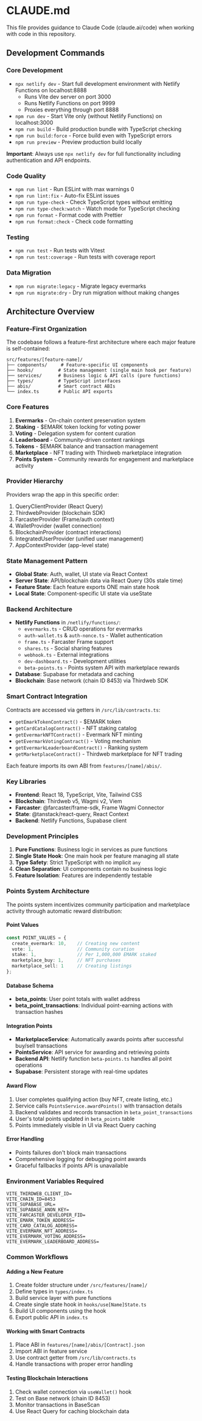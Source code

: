 # CLAUDE.md

This file provides guidance to Claude Code (claude.ai/code) when working with code in this repository.

## Development Commands

### Core Development
- `npx netlify dev` - Start full development environment with Netlify Functions on localhost:8888
  - Runs Vite dev server on port 3000
  - Runs Netlify Functions on port 9999
  - Proxies everything through port 8888
- `npm run dev` - Start Vite only (without Netlify Functions) on localhost:3000
- `npm run build` - Build production bundle with TypeScript checking
- `npm run build:force` - Force build even with TypeScript errors
- `npm run preview` - Preview production build locally

**Important**: Always use `npx netlify dev` for full functionality including authentication and API endpoints.

### Code Quality
- `npm run lint` - Run ESLint with max warnings 0
- `npm run lint:fix` - Auto-fix ESLint issues
- `npm run type-check` - Check TypeScript types without emitting
- `npm run type-check:watch` - Watch mode for TypeScript checking
- `npm run format` - Format code with Prettier
- `npm run format:check` - Check code formatting

### Testing
- `npm run test` - Run tests with Vitest
- `npm run test:coverage` - Run tests with coverage report

### Data Migration
- `npm run migrate:legacy` - Migrate legacy evermarks
- `npm run migrate:dry` - Dry run migration without making changes

## Architecture Overview

### Feature-First Organization
The codebase follows a feature-first architecture where each major feature is self-contained:

```
src/features/[feature-name]/
├── components/     # Feature-specific UI components
├── hooks/         # State management (single main hook per feature)
├── services/      # Business logic & API calls (pure functions)
├── types/         # TypeScript interfaces
├── abis/          # Smart contract ABIs
└── index.ts       # Public API exports
```

### Core Features
1. **Evermarks** - On-chain content preservation system
2. **Staking** - $EMARK token locking for voting power
3. **Voting** - Delegation system for content curation
4. **Leaderboard** - Community-driven content rankings
5. **Tokens** - $EMARK balance and transaction management
6. **Marketplace** - NFT trading with Thirdweb marketplace integration
7. **Points System** - Community rewards for engagement and marketplace activity

### Provider Hierarchy
Providers wrap the app in this specific order:
1. QueryClientProvider (React Query)
2. ThirdwebProvider (blockchain SDK)
3. FarcasterProvider (Frame/auth context)
4. WalletProvider (wallet connection)
5. BlockchainProvider (contract interactions)
6. IntegratedUserProvider (unified user management)
7. AppContextProvider (app-level state)

### State Management Pattern
- **Global State**: Auth, wallet, UI state via React Context
- **Server State**: API/blockchain data via React Query (30s stale time)
- **Feature State**: Each feature exports ONE main state hook
- **Local State**: Component-specific UI state via useState

### Backend Architecture
- **Netlify Functions** in `/netlify/functions/`:
  - `evermarks.ts` - CRUD operations for evermarks
  - `auth-wallet.ts` & `auth-nonce.ts` - Wallet authentication
  - `frame.ts` - Farcaster Frame support
  - `shares.ts` - Social sharing features
  - `webhook.ts` - External integrations
  - `dev-dashboard.ts` - Development utilities
  - `beta-points.ts` - Points system API with marketplace rewards
- **Database**: Supabase for metadata and caching
- **Blockchain**: Base network (chain ID 8453) via Thirdweb SDK

### Smart Contract Integration
Contracts are accessed via getters in `/src/lib/contracts.ts`:
- `getEmarkTokenContract()` - $EMARK token
- `getCardCatalogContract()` - NFT staking catalog
- `getEvermarkNFTContract()` - Evermark NFT minting
- `getEvermarkVotingContract()` - Voting mechanism
- `getEvermarkLeaderboardContract()` - Ranking system
- `getMarketplaceContract()` - Thirdweb marketplace for NFT trading

Each feature imports its own ABI from `features/[name]/abis/`.

### Key Libraries
- **Frontend**: React 18, TypeScript, Vite, Tailwind CSS
- **Blockchain**: Thirdweb v5, Wagmi v2, Viem
- **Farcaster**: @farcaster/frame-sdk, Frame Wagmi Connector
- **State**: @tanstack/react-query, React Context
- **Backend**: Netlify Functions, Supabase client

### Development Principles
1. **Pure Functions**: Business logic in services as pure functions
2. **Single State Hook**: One main hook per feature managing all state
3. **Type Safety**: Strict TypeScript with no implicit `any`
4. **Clean Separation**: UI components contain no business logic
5. **Feature Isolation**: Features are independently testable

### Points System Architecture

The points system incentivizes community participation and marketplace activity through automatic reward distribution:

#### Point Values
```typescript
const POINT_VALUES = {
  create_evermark: 10,    // Creating new content
  vote: 1,                // Community curation
  stake: 1,               // Per 1,000,000 EMARK staked
  marketplace_buy: 1,     // NFT purchases
  marketplace_sell: 1     // Creating listings
};
```

#### Database Schema
- **beta_points**: User point totals with wallet address
- **beta_point_transactions**: Individual point-earning actions with transaction hashes

#### Integration Points
- **MarketplaceService**: Automatically awards points after successful buy/sell transactions
- **PointsService**: API service for awarding and retrieving points
- **Backend API**: Netlify function `beta-points.ts` handles all point operations
- **Supabase**: Persistent storage with real-time updates

#### Award Flow
1. User completes qualifying action (buy NFT, create listing, etc.)
2. Service calls `PointsService.awardPoints()` with transaction details
3. Backend validates and records transaction in `beta_point_transactions`
4. User's total points updated in `beta_points` table
5. Points immediately visible in UI via React Query caching

#### Error Handling
- Points failures don't block main transactions
- Comprehensive logging for debugging point awards
- Graceful fallbacks if points API is unavailable

### Environment Variables Required
```
VITE_THIRDWEB_CLIENT_ID=
VITE_CHAIN_ID=8453
VITE_SUPABASE_URL=
VITE_SUPABASE_ANON_KEY=
VITE_FARCASTER_DEVELOPER_FID=
VITE_EMARK_TOKEN_ADDRESS=
VITE_CARD_CATALOG_ADDRESS=
VITE_EVERMARK_NFT_ADDRESS=
VITE_EVERMARK_VOTING_ADDRESS=
VITE_EVERMARK_LEADERBOARD_ADDRESS=
```

### Common Workflows

#### Adding a New Feature
1. Create folder structure under `/src/features/[name]/`
2. Define types in `types/index.ts`
3. Build service layer with pure functions
4. Create single state hook in `hooks/use[Name]State.ts`
5. Build UI components using the hook
6. Export public API in `index.ts`

#### Working with Smart Contracts
1. Place ABI in `features/[name]/abis/[Contract].json`
2. Import ABI in feature service
3. Use contract getter from `/src/lib/contracts.ts`
4. Handle transactions with proper error handling

#### Testing Blockchain Interactions
1. Check wallet connection via `useWallet()` hook
2. Test on Base network (chain ID 8453)
3. Monitor transactions in BaseScan
4. Use React Query for caching blockchain data